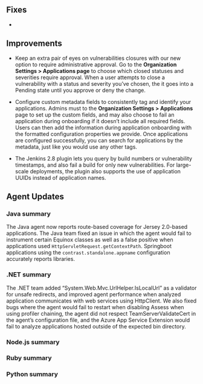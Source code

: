 <!--
title: "Contrast 3.5.7 - October 2018"
description: "Contrast 3.5.7 October 2018"
tags: "3.5.7 October Release Notes"
-->


## Fixes

* 

## Improvements

* Keep an extra pair of eyes on vulnerabilities closures with our new option to require administrative approval. Go to the **Organization Settings > Applications page** to choose which closed statuses and severities require approval. When a user attempts to close a vulnerability with a status and severity you’ve chosen, the it goes into a Pending state until you approve or deny the change.

* Configure custom metadata fields to consistently tag and identify your applications. Admins must to the **Organization Settings > Applications** page to set up the custom fields, and may also choose to fail an application during onboarding if it doesn’t include all required fields. Users can then add the information during application onboarding with the formatted configuration properties we provide. Once applications are configured successfully, you can search for applications by the metadata, just like you would use any other tags.

* The Jenkins 2.8 plugin lets you query by build numbers or vulnerability timestamps, and also fail a build for only new vulnerabilities. For large-scale deployments, the plugin also supports the use of application UUIDs instead of application names.

## Agent Updates

### Java summary 

The Java agent now reports route-based coverage for Jersey 2.0-based applications. The Java team fixed an issue in which the agent would fail to instrument certain Equinox classes as well as a false positive when applications used `HttpServletRequest.getContextPath`. Springboot applications using the `contrast.standalone.appname` configuration accurately reports libraries. 

### .NET summary 

The .NET team added “System.Web.Mvc.UrlHelper.IsLocalUrl” as a validator for unsafe redirects, and improved agent performance when analyzed application communicates with web services using HttpClient. We also fixed bugs where the agent would fail to restart when disabling Assess when using profiler chaining, the agent did not respect TeamServerValidateCert in the agent’s configuration file, and the Azure App Service Extension would fail to analyze applications hosted outside of the expected bin directory.
 
### Node.js summary 


### Ruby summary 


### Python summary




